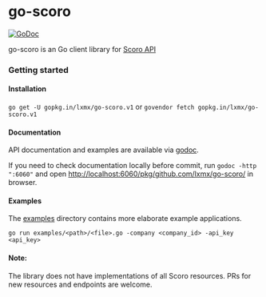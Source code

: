 go-scoro
========

[![GoDoc](https://godoc.org/github.com/lxmx/go-scoro?status.png)](https://godoc.org/github.com/lxmx/go-scoro)

go-scoro is an Go client library for [Scoro API](https://api.scoro.com/api/)

### Getting started

#### Installation

`go get -U gopkg.in/lxmx/go-scoro.v1` or `govendor fetch gopkg.in/lxmx/go-scoro.v1`

#### Documentation

API documentation and examples are available via [godoc](https://godoc.org/github.com/lxmx/go-scoro). 

If you need to check documentation locally before commit, run `godoc -http ":6060"` and open [http://localhost:6060/pkg/github.com/lxmx/go-scoro/](http://localhost:6060/pkg/github.com/lxmx/go-scoro/) in browser.

#### Examples

The [examples](./examples) directory contains more elaborate example applications. 

`go run examples/<path>/<file>.go -company <company_id> -api_key <api_key>`

#### Note: 

The library does not have implementations of all Scoro resources. PRs for new resources and endpoints are welcome.
